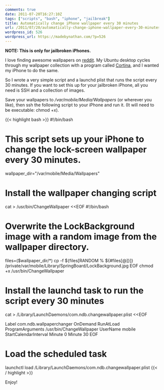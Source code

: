 ```yaml
---
comments: true
date: 2011-07-20T16:27:10Z
tags: ["scripts", "bash", "iphone", "jailbreak"]
title: Automatically change iPhone wallpaper every 30 minutes
url: /2011/07/20/automatically-change-iphone-wallpaper-every-30-minutes/
wordpress_id: 526
wordpress_url: https://madebynathan.com/?p=526
---
```


<b>NOTE: This is only for jailbroken iPhones.</b>

I love finding awesome wallpapers on <a href="https://www.reddit.com">reddit</a>. My Ubuntu desktop cycles through my wallpaper collection with a program called <a href="https://help.ubuntu.com/community/Cortina">Cortina</a>, and I wanted my iPhone to do the same.

So I wrote a very simple script and a launchd plist that runs the script every 30 minutes. If you want to set this up for your jailbroken iPhone, all you need is SSH and a collection of images.

Save your wallpapers to <em>/var/mobile/Media/Wallpapers</em> (or wherever you like), then ssh the following script to your iPhone and run it. (It will need to be executable: chmod +x).

{{< highlight bash >}}
#!/bin/bash

# This script sets up your iPhone to change the lock-screen wallpaper every 30 minutes.

wallpaper_dir="/var/mobile/Media/Wallpapers"

# Install the wallpaper changing script

cat > /usr/bin/ChangeWallpaper <<EOF
#!/bin/bash

# Overwrite the LockBackground image with a random image from the wallpaper directory.

files=($wallpaper_dir/\*)
cp -f \${files[RANDOM % \${#files[@]}]} /private/var/mobile/Library/SpringBoard/LockBackground.jpg
EOF
chmod +x /usr/bin/ChangeWallpaper

# Install the launchd task to run the script every 30 minutes

cat > /Library/LaunchDaemons/com.ndb.changewallpaper.plist <<EOF

<?xml version="1.0" encoding="UTF-8"?>
<!DOCTYPE plist PUBLIC "-//Apple//DTD PLIST 1.0//EN" "https://www.apple.com/DTDs/PropertyList-1.0.dtd">
<plist version="1.0">
<dict>
<key>Label</key>
<string>com.ndb.wallpaperchanger</string>
<key>OnDemand</key>
<true/>
<key>RunAtLoad</key>
<false/>
<key>ProgramArguments</key>
<array>
<string>/usr/bin/ChangeWallpaper</string>
</array>
<key>UserName</key>
<string>mobile</string>
<key>StartCalendarInterval</key>
<array>
<dict>
<key>Minute</key>
<integer>0</integer>
</dict>
<dict>
<key>Minute</key>
<integer>30</integer>
</dict>
</array>
</dict>
</plist>
EOF

# Load the scheduled task

launchctl load /Library/LaunchDaemons/com.ndb.changewallpaper.plist
{{< / highlight >}}

Enjoy!
